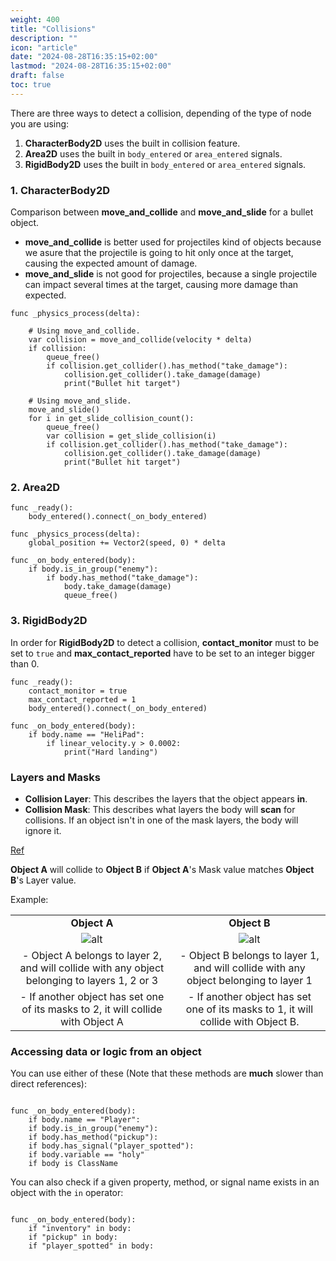 ```yaml
---
weight: 400
title: "Collisions"
description: ""
icon: "article"
date: "2024-08-28T16:35:15+02:00"
lastmod: "2024-08-28T16:35:15+02:00"
draft: false
toc: true
---
```


There are three ways to detect a collision, depending of the type of node you are using:

1. **CharacterBody2D** uses the built in collision feature.
2. **Area2D** uses the built in `body_entered` or `area_entered` signals.
3. **RigidBody2D** uses the built in `body_entered` or `area_entered` signals.

### 1. CharacterBody2D

Comparison between **move_and_collide** and **move_and_slide** for a bullet object.

- **move_and_collide** is better used for projectiles kind of objects because we asure that the projectile is going to hit only once at the target, causing the expected amount of damage.
- **move_and_slide** is not good for projectiles, because a single projectile can impact several times at the target, causing more damage than expected.

```gdscript
func _physics_process(delta):

	# Using move_and_collide.
	var collision = move_and_collide(velocity * delta)
	if collision:
		queue_free()
		if collision.get_collider().has_method("take_damage"):
			collision.get_collider().take_damage(damage)
			print("Bullet hit target")

	# Using move_and_slide.
	move_and_slide()
	for i in get_slide_collision_count():
		queue_free()
		var collision = get_slide_collision(i)
		if collision.get_collider().has_method("take_damage"):
			collision.get_collider().take_damage(damage)
			print("Bullet hit target")
```

### 2. Area2D
```gdscript
func _ready():
	body_entered().connect(_on_body_entered)

func _physics_process(delta):
	global_position += Vector2(speed, 0) * delta

func _on_body_entered(body):
	if body.is_in_group("enemy"):
		if body.has_method("take_damage"):
			body.take_damage(damage)
			queue_free()
```

### 3. RigidBody2D

In order for **RigidBody2D** to detect a collision, **contact_monitor** must to be set to `true` and **max_contact_reported** have to be set to an integer bigger than 0.

```gdscript
func _ready():
	contact_monitor = true
	max_contact_reported = 1
	body_entered().connect(_on_body_entered)

func _on_body_entered(body):
	if body.name == "HeliPad":
		if linear_velocity.y > 0.0002:
			print("Hard landing")
```

### Layers and Masks

- **Collision Layer**: This describes the layers that the object appears **in**.
- **Collision Mask**: This describes what layers the body will **scan** for collisions. If an object isn't in one of the mask layers, the body will ignore it.

[Ref](https://docs.godotengine.org/en/stable/tutorials/physics/physics_introduction.html#collision-layers-and-masks)

**Object A** will collide to **Object B** if **Object A**'s Mask value matches **Object B**'s Layer value.

Example:

| | |
|:-:|:-:|
| **Object A** | **Object B** |
| ![alt](/images/objectA.jpg) | ![alt](/images/objectB.jpg) |
| - Object A belongs to layer 2, and will collide with any object belonging to layers 1, 2 or 3 | - Object B belongs to layer 1, and will collide with any object belonging to layer 1 |
| - If another object has set one of its masks to 2, it will collide with Object A | - If another object has set one of its masks to 1, it will collide with Object B.


### Accessing data or logic from an object

You can use either of these (Note that these methods are **much** slower than direct references):

```gdscript

func _on_body_entered(body):
	if body.name == "Player":
	if body.is_in_group("enemy"):
	if body.has_method("pickup"):
	if body.has_signal("player_spotted"):
	if body.variable == "holy"
	if body is ClassName
```

You can also check if a given property, method, or signal name exists in an object with the `in` operator:


```gdscript

func _on_body_entered(body):
	if "inventory" in body:
	if "pickup" in body:
	if "player_spotted" in body:
```
